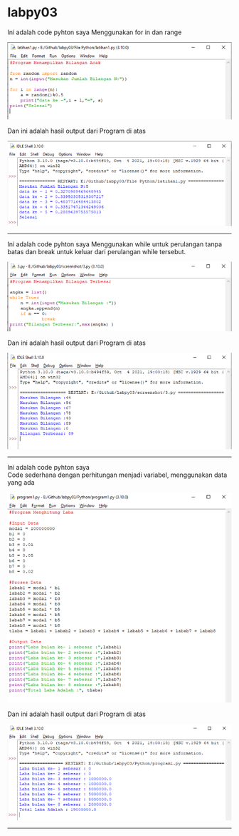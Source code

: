 # labpy03

Ini adalah code pyhton saya
Menggunakan for in dan range

![IMG 1](screenshot/1.png)

Dan ini adalah hasil output dari Program di atas

![IMG 2](screenshot/2.png)

-----------------------------------------------------------------

Ini adalah code pyhton saya
Menggunakan while untuk perulangan tanpa batas dan break untuk keluar dari perulangan while tersebut.

![IMG 3](screenshot/3.png)

Dan ini adalah hasil output dari Program di atas

![IMG 4](screenshot/4.png)

-----------------------------------------------------------------

Ini adalah code pyhton saya\
Code sederhana dengan perhitungan menjadi variabel, menggunakan data yang ada

![IMG 5](screenshot/5.png)

Dan ini adalah hasil output dari Program di atas

![IMG 6](screenshot/6.png)

-----------------------------------------------------------------